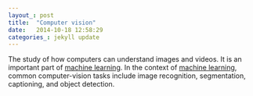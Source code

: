 ```yaml
---
layout_: post
title:  "Computer vision"
date:   2014-10-18 12:58:29
categories_: jekyll update
---
```

The study of how computers can understand images and videos. It is an important part of [machine learning](machine-learning.html). In the context of [machine learning](machine-learning.html), 
common computer-vision tasks include image recognition, segmentation, captioning, and object detection.
